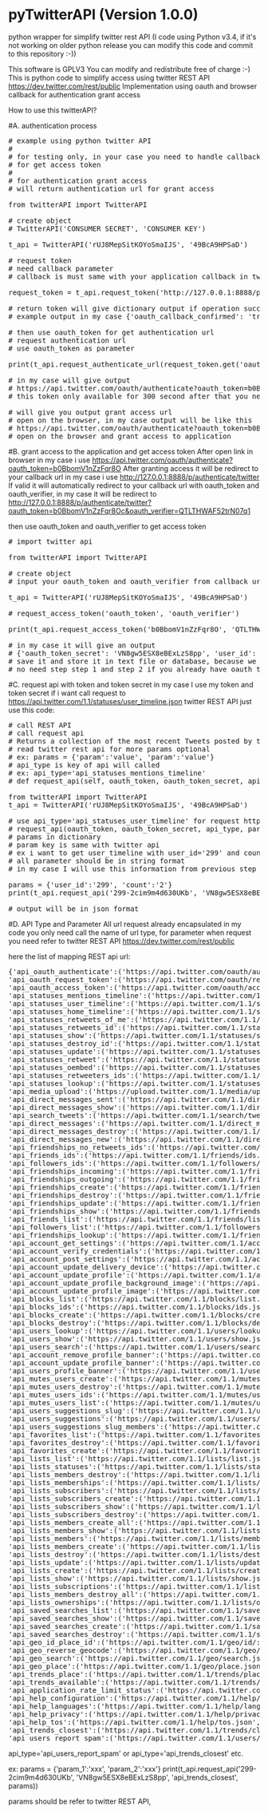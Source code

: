 # pyTwitterAPI (Version 1.0.0)
python wrapper for simplify twitter rest API (I code using Python v3.4, if it's not working on older python release you can modify this code and commit to this repository :-))

This software is GPLV3
You can modify and redistribute free of charge :-)
This is python code to simplify access using twitter REST API https://dev.twitter.com/rest/public
Implementation using oauth and browser callback for authentication grant access

How to use this twitterAPI?

#A. authentication process
<pre>
# example using python twitter API
#
# for testing only, in your case you need to handle callback url and grab oauth_token and oauth_verifier
# for get access token
#
# for authentication grant access
# will return authentication url for grant access

from twitterAPI import TwitterAPI

# create object
# TwitterAPI('CONSUMER SECRET', 'CONSUMER KEY')

t_api = TwitterAPI('rUJ8MepSitKOYoSmaIJS', '49BcA9HPSaD')

# request token
# need callback parameter
# callback is must same with your application callback in twitter apps

request_token = t_api.request_token('http://127.0.0.1:8888/p/authenticate/twitter')

# return token will give dictionary output if operation success
# example output in my case {'oauth_callback_confirmed': 'true', 'oauth_token': 'ITL82qNEmWkh3Uze', 'oauth_token_secret': 'M1XwCvmMffnTD'}

# then use oauth_token for get authentication url
# request authentication url
# use oauth_token as parameter

print(t_api.request_authenticate_url(request_token.get('oauth_token')))

# in my case will give output
# https://api.twitter.com/oauth/authenticate?oauth_token=b0BbomV1nZzFqr8O
# this token only available for 300 second after that you need to regenerate new one

# will give you output grant access url
# open on the browser, in my case output will be like this
# https://api.twitter.com/oauth/authenticate?oauth_token=b0BbomV1nZzFqr8O
# open on the browser and grant access to application
</pre>

#B. grant access to the application and get access token
After open link in browser in my case i use https://api.twitter.com/oauth/authenticate?oauth_token=b0BbomV1nZzFqr8O
After granting access it will be redirect to your callback url in my case i use http://127.0.0.1:8888/p/authenticate/twitter
If valid it will automatically redirect to your callback url with oauth_token and oauth_verifier, in my case it will be redirect to http://127.0.0.1:8888/p/authenticate/twitter?oauth_token=b0BbomV1nZzFqr8Oc&oauth_verifier=QTLTHWAF52trN07q1

then use oauth_token and oauth_verifier to get access token
<pre>
# import twitter api

from twitterAPI import TwitterAPI

# create object
# input your oauth_token and oauth_verifier from callback url to request access token

t_api = TwitterAPI('rUJ8MepSitKOYoSmaIJS', '49BcA9HPSaD')

# request_access_token('oauth_token', 'oauth_verifier')

print(t_api.request_access_token('b0BbomV1nZzFqr8O', 'QTLTHWAF52trN07q1'))

# in my case it will give an output
# {'oauth_token_secret': 'VN8gw5ESX8eBExLzS8pp', 'user_id': '299', 'oauth_token': '299-2cim9m4d630UKb', 'screen_name': 'sikilkuinc'}
# save it and store it in text file or database, because we can use oauth_token_secret and oauth_token for request an api
# no need step step 1 and step 2 if you already have oauth_token and oauth_token_secret
</pre>

#C. request api with token and token secret
in my case I use my token and token secret
if i want call request to https://api.twitter.com/1.1/statuses/user_timeline.json twitter REST API
just use this code:
<pre>
# call REST API
# call request api
# Returns a collection of the most recent Tweets posted by the user indicated by the screen_name or user_id parameters.
# read twitter rest api for more params optional
# ex: params = {'param':'value', 'param':'value'}
# api_type is key of api will called
# ex: api_type='api_statuses_mentions_timeline'
# def request_api(self, oauth_token, oauth_token_secret, api_type, params={}):

from twitterAPI import TwitterAPI
t_api = TwitterAPI('rUJ8MepSitKOYoSmaIJS', '49BcA9HPSaD')

# use api_type='api_statuses_user_timeline' for request https://api.twitter.com/1.1/statuses/user_timeline.json
# request_api(oauth_token, oauth_token_secret, api_type, params={})
# params in dictionary
# param key is same with twitter api
# ex i want to get user_timeline with user_id='299' and count='2'
# all parameter should be in string format
# in my case I will use this information from previous step {'oauth_token_secret': 'VN8gw5ESX8eBExLzS8pp', 'user_id': '299', 'oauth_token': '299-2cim9m4d630UKb', 'screen_name': 'sikilkuinc'}

params = {'user_id':'299', 'count':'2'}
print(t_api.request_api('299-2cim9m4d630UKb', 'VN8gw5ESX8eBExLzS8pp', 'api_statuses_mentions_timeline', params))

# output will be in json format
</pre>

#D. API Type and Parameter
All url request already encapsulated in my code you only need call the name of url type, for parameter when request you need refer to twitter REST API https://dev.twitter.com/rest/public

here the list of mapping REST api url:
<pre>
{'api_oauth_authenticate':('https://api.twitter.com/oauth/authenticate', 'GET'),
'api_oauth_request_token':('https://api.twitter.com/oauth/request_token', 'POST'),
'api_oauth_access_token':('https://api.twitter.com/oauth/access_token', 'POST'),
'api_statuses_mentions_timeline':('https://api.twitter.com/1.1/statuses/mentions_timeline.json', 'GET'),
'api_statuses_user_timeline':('https://api.twitter.com/1.1/statuses/user_timeline.json', 'GET'),
'api_statuses_home_timeline':('https://api.twitter.com/1.1/statuses/home_timeline.json', 'GET'),
'api_statuses_retweets_of_me':('https://api.twitter.com/1.1/statuses/retweets_of_me.json', 'GET'),
'api_statuses_retweets_id':('https://api.twitter.com/1.1/statuses/retweets/:id.json', 'GET'),
'api_statuses_show':('https://api.twitter.com/1.1/statuses/show.json', 'GET'),
'api_statuses_destroy_id':('https://api.twitter.com/1.1/statuses/destroy/:id.json', 'GET'),
'api_statuses_update':('https://api.twitter.com/1.1/statuses/update.json', 'POST'),
'api_statuses_retweet':('https://api.twitter.com/1.1/statuses/retweet/:id.json', 'POST'),
'api_statuses_oembed':('https://api.twitter.com/1.1/statuses/oembed.json', 'GET'),
'api_statuses_retweeters_ids':('https://api.twitter.com/1.1/statuses/retweeters/ids.json', 'GET'),
'api_statuses_lookup':('https://api.twitter.com/1.1/statuses/lookup.json', 'GET'),
'api_media_upload':('https://upload.twitter.com/1.1/media/upload.json', 'POST'),
'api_direct_messages_sent':('https://api.twitter.com/1.1/direct_messages/sent.json', 'GET'),
'api_direct_messages_show':('https://api.twitter.com/1.1/direct_messages/show.json', 'GET'),
'api_search_tweets':('https://api.twitter.com/1.1/search/tweets.json', 'GET'),
'api_direct_messages':('https://api.twitter.com/1.1/direct_messages.json', 'GET'),
'api_direct_messages_destroy':('https://api.twitter.com/1.1/direct_messages/destroy.json', 'POST'),
'api_direct_messages_new':('https://api.twitter.com/1.1/direct_messages/new.json', 'POST'),
'api_friendships_no_retweets_ids':('https://api.twitter.com/1.1/friendships/no_retweets/ids.json', 'GET'),
'api_friends_ids':('https://api.twitter.com/1.1/friends/ids.json', 'GET'),
'api_followers_ids':('https://api.twitter.com/1.1/followers/ids.json', 'GET'),
'api_friendships_incoming':('https://api.twitter.com/1.1/friendships/incoming.json', 'GET'),
'api_friendships_outgoing':('https://api.twitter.com/1.1/friendships/outgoing.json', 'GET'),
'api_friendships_create':('https://api.twitter.com/1.1/friendships/create.json', 'POST'),
'api_friendships_destroy':('https://api.twitter.com/1.1/friendships/destroy.json', 'POST'),
'api_friendships_update':('https://api.twitter.com/1.1/friendships/update.json', 'POST'),
'api_friendships_show':('https://api.twitter.com/1.1/friendships/show.json', 'GET'),
'api_friends_list':('https://api.twitter.com/1.1/friends/list.json', 'GET'),
'api_followers_list':('https://api.twitter.com/1.1/followers/list.json', 'GET'),
'api_friendships_lookup':('https://api.twitter.com/1.1/friendships/lookup.json', 'GET'),
'api_account_get_settings':('https://api.twitter.com/1.1/account/settings.json', 'GET'),
'api_account_verify_credentials':('https://api.twitter.com/1.1/account/verify_credentials.json', 'GET'),
'api_account_post_settings':('https://api.twitter.com/1.1/account/settings.json', 'POST'),
'api_account_update_delivery_device':('https://api.twitter.com/1.1/account/update_delivery_device.json', 'POST'),
'api_account_update_profile':('https://api.twitter.com/1.1/account/update_profile.json', 'POST'),
'api_account_update_profile_background_image':('https://api.twitter.com/1.1/account/update_profile_background_image.json', 'POST'),
'api_account_update_profile_image':('https://api.twitter.com/1.1/account/update_profile_image.json?image=:image', 'POST'),
'api_blocks_list':('https://api.twitter.com/1.1/blocks/list.json', 'GET'),
'api_blocks_ids':('https://api.twitter.com/1.1/blocks/ids.json', 'GET'),
'api_blocks_create':('https://api.twitter.com/1.1/blocks/create.json', 'POST'),
'api_blocks_destroy':('https://api.twitter.com/1.1/blocks/destroy.json', 'POST'),
'api_users_lookup':('https://api.twitter.com/1.1/users/lookup.json', 'GET'),
'api_users_show':('https://api.twitter.com/1.1/users/show.json', 'GET'),
'api_users_search':('https://api.twitter.com/1.1/users/search.json', 'GET'),
'api_account_remove_profile_banner':('https://api.twitter.com/1.1/account/remove_profile_banner.json', 'POST'),
'api_account_update_profile_banner':('https://api.twitter.com/1.1/account/update_profile_banner.json', 'POST'),
'api_users_profile_banner':('https://api.twitter.com/1.1/users/profile_banner.json', 'GET'),
'api_mutes_users_create':('https://api.twitter.com/1.1/mutes/users/create.json', 'POST'),
'api_mutes_users_destroy':('https://api.twitter.com/1.1/mutes/users/destroy.json', 'POST'),
'api_mutes_users_ids':('https://api.twitter.com/1.1/mutes/users/ids.json', 'GET'),
'api_mutes_users_list':('https://api.twitter.com/1.1/mutes/users/list.json', 'GET'),
'api_users_suggestions_slug':('https://api.twitter.com/1.1/users/suggestions/:slug.json', 'GET'),
'api_users_suggestions':('https://api.twitter.com/1.1/users/suggestions.json', 'GET'),
'api_users_suggestions_slug_members':('https://api.twitter.com/1.1/users/suggestions/:slug/members.json', 'GET'),
'api_favorites_list':('https://api.twitter.com/1.1/favorites/list.json', 'GET'),
'api_favorites_destroy':('https://api.twitter.com/1.1/favorites/destroy.json', 'POST'),
'api_favorites_create':('https://api.twitter.com/1.1/favorites/create.json', 'POST'),
'api_lists_list':('https://api.twitter.com/1.1/lists/list.json', 'GET'),
'api_lists_statuses':('https://api.twitter.com/1.1/lists/statuses.json', 'GET'),
'api_lists_members_destroy':('https://api.twitter.com/1.1/lists/members/destroy.json', 'POST'),
'api_lists_memberships':('https://api.twitter.com/1.1/lists/memberships.json', 'GET'),
'api_lists_subscribers':('https://api.twitter.com/1.1/lists/subscribers.json', 'GET'),
'api_lists_subscribers_create':('https://api.twitter.com/1.1/lists/subscribers/create.json', 'POST'),
'api_lists_subscribers_show':('https://api.twitter.com/1.1/lists/subscribers/show.json ', 'GET'),
'api_lists_subscribers_destroy':('https://api.twitter.com/1.1/lists/subscribers/destroy.json ', 'POST'),
'api_lists_members_create_all':('https://api.twitter.com/1.1/lists/members/create_all.json ', 'POST'),
'api_lists_members_show':('https://api.twitter.com/1.1/lists/members/show.json ', 'GET'),
'api_lists_members':('https://api.twitter.com/1.1/lists/members.json', 'GET'),
'api_lists_members_create':('https://api.twitter.com/1.1/lists/members/create.json', 'POST'),
'api_lists_destroy':('https://api.twitter.com/1.1/lists/destroy.json ', 'POST'),
'api_lists_update':('https://api.twitter.com/1.1/lists/update.json', 'POST'),
'api_lists_create':('https://api.twitter.com/1.1/lists/create.json', 'POST'),
'api_lists_show':('https://api.twitter.com/1.1/lists/show.json', 'GET'),
'api_lists_subscriptions':('https://api.twitter.com/1.1/lists/subscriptions.json', 'GET'),
'api_lists_members_destroy_all':('https://api.twitter.com/1.1/lists/members/destroy_all.json ', 'POST'),
'api_lists_ownerships':('https://api.twitter.com/1.1/lists/ownerships.json', 'GET'),
'api_saved_searches_list':('https://api.twitter.com/1.1/saved_searches/list.json', 'GET'),
'api_saved_searches_show':('https://api.twitter.com/1.1/saved_searches/show/:id.json', 'GET'),
'api_saved_searches_create':('https://api.twitter.com/1.1/saved_searches/create.json', 'POST'),
'api_saved_searches_destroy':('https://api.twitter.com/1.1/saved_searches/destroy/:id.json', 'POST'),
'api_geo_id_place_id':('https://api.twitter.com/1.1/geo/id/:place_id.json', 'GET'),
'api_geo_reverse_geocode':('https://api.twitter.com/1.1/geo/reverse_geocode.json', 'GET'),
'api_geo_search':('https://api.twitter.com/1.1/geo/search.json', 'GET'),
'api_geo_place':('https://api.twitter.com/1.1/geo/place.json', 'POST'),
'api_trends_place':('https://api.twitter.com/1.1/trends/place.json', 'GET'),
'api_trends_available':('https://api.twitter.com/1.1/trends/available.json', 'GET'),
'api_application_rate_limit_status':('https://api.twitter.com/1.1/application/rate_limit_status.json', 'GET'),
'api_help_configuration':('https://api.twitter.com/1.1/help/configuration.json', 'GET'),
'api_help_languages':('https://api.twitter.com/1.1/help/languages.json', 'GET'),
'api_help_privacy':('https://api.twitter.com/1.1/help/privacy.json', 'GET'),
'api_help_tos':('https://api.twitter.com/1.1/help/tos.json', 'GET'),
'api_trends_closest':('https://api.twitter.com/1.1/trends/closest.json', 'GET'),
'api_users_report_spam':('https://api.twitter.com/1.1/users/report_spam.json', 'POST')}
</pre>

api_type='api_users_report_spam' or api_type='api_trends_closest' etc.

ex:
params = {'param_1':'xxx', 'param_2':'xxx'}
print(t_api.request_api('299-2cim9m4d630UKb', 'VN8gw5ESX8eBExLzS8pp', 'api_trends_closest', params))

params should be refer to twitter REST API,
